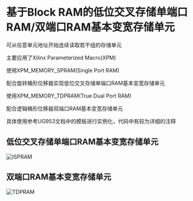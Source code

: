 # 基于Block RAM的低位交叉存储单端口RAM/双端口RAM基本变宽存储单元

可从任意单元地址开始连续读取若干组的存储单元

主要应用了Xilinx Parameterized Macro(XPM)

使用XPM_MEMORY_SPRAM(Single Port RAM)

配合旋转桶形位移器实现低位交叉存储单端口RAM基本变宽存储单元

使用XPM_MEMORY_TDPRAM(True Dual Port RAM)

配合逻辑桶形位移器双端口RAM基本变宽存储单元

具体使用参考UG953文档中的模板进行实例化，代码中有较为详细的注释

## 低位交叉存储单端口RAM基本变宽存储单元

![ISPRAM](../imgs/ISPRAM.png)

## 双端口RAM基本变宽存储单元

![TDPRAM](../imgs/TDPRAM.png)